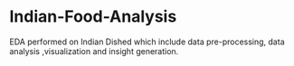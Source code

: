 # Indian-Food-Analysis
EDA performed on Indian Dished which include data pre-processing, data analysis ,visualization and insight generation.
